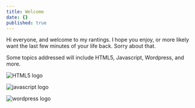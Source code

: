 ```yaml
---
title: Welcome
date: {}
published: true
---
```



Hi everyone, and welcome to my rantings. I hope you enjoy, or more likely want the last few minutes of your life back. Sorry about that.

Some topics addressed will include HTML5, Javascript, Wordpress, and more.

![HTML5 logo](/img/blog/HTML5.png)

![javascript logo](/img/blog/javascript.jpg)

![wordpress logo](/img/blog/wordpress.png)
